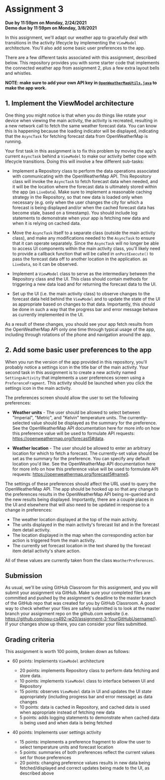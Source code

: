 # Assignment 3
**Due by 11:59pm on Monday, 2/24/2021** <br />
**Demo due by 11:59pm on Monday, 3/8/2021**

In this assignment, we'll adapt our weather app to gracefully deal with transitions in the activity lifecycle by implementing the `ViewModel` architecture.  You'll also add some basic user preferences to the app.

There are a few different tasks associated with this assignment, described below.  This repository provides you with some starter code that implements the connected weather app from assignment 2, plus a few extra layout bells and whistles.

**NOTE: make sure to add your own API key in [`OpenWeatherMapUtils.java`](app/src/main/java/com/example/android/lifecycleweather/utils/OpenWeatherMapUtils.java#L30) to make the app work.**

## 1. Implement the ViewModel architecture

One thing you might notice is that when you do things like rotate your device when viewing the main activity, the activity is recreated, resulting in a new network call to fetch the same weather forecast data.  You can know this is happening because the loading indicator will be displayed, indicating that the `AsyncTask` for fetching forecast data from OpenWeatherMap is running.

Your first task in this assignment is to fix this problem by moving the app's current `AsyncTask` behind a `ViewModel` to make our activity better cope with lifecycle transitions.  Doing this will involve a few different sub-tasks:

  * Implement a Repository class to perform the data operations associated with communicating with the OpenWeatherMap API.  This Repository class will invoke the `AsyncTask` to fetch forecast data when needed, and it will be the location where the forecast data is ultimately stored within the app (as `LiveData`).  Make sure to implement a reasonable caching strategy in the Repository, so that new data is loaded only when necessary (e.g. only when the user changes the city for which a forecast is being displayed and/or when the cached forecast data has become stale, based on a timestamp).  You should include log statements to demonstrate when your app is fetching new data and when it is relying on cached data.

  * Move the `AsyncTask` itself to a separate class (outside the main activity class), and make any modifications needed to the `AsyncTask` to ensure that it can operate separately.  Since the `AsyncTask` will no longer be able to access UI components within the main activity class, you'll likely need to provide a callback function that will be called in `onPostExecute()` to pass the forecast data off to another location in the application. as `LiveData`, so it can be observed.

  * Implement a `ViewModel` class to serve as the intermediary between the Repository class and the UI.  This class should contain methods for triggering a new data load and for returning the forecast data to the UI.

  * Set up the UI (i.e. the main activity class) to observe changes to the forecast data held behind the `ViewModel` and to update the state of the UI as appropriate based on changes to that data.  Importantly, this should be done in such a way that the progress bar and error message behave as currently implemented in the UI.

As a result of these changes, you should see your app fetch results from the OpenWeatherMap API only one time through typical usage of the app, including through rotations of the phone and navigation around the app.

## 2. Add some basic user preferences to the app

When you run the version of the app provided in this repository, you'll probably notice a settings icon in the title bar of the main activity.  Your second task in this assignment is to create a new activity named `SettingsActivity` that implements a user preferences screen using a `PreferenceFragment`.  This activity should be launched when you click the settings icon in the main activity.

The preferences screen should allow the user to set the following preferences:

  * **Weather units** - The user should be allowed to select between "Imperial", "Metric", and "Kelvin" temperature units.  The currently-selected value should be displayed as the summary for the preference.  See the OpenWeatherMap API documentation here for more info on how this preference value will be used to formulate API requests: https://openweathermap.org/forecast5#data.

  * **Weather location** - The user should be allowed to enter an arbitrary location for which to fetch a forecast.  The currently-set value should be set as the summary for the preference.  You can specify any default location you'd like.  See the OpenWeatherMap API documentation here for more info on how this preference value will be used to formulate API requests: https://openweathermap.org/forecast5#name5.

The settings of these preferences should affect the URL used to query the OpenWeatherMap API.  The app should be hooked up so that any change to the preferences results in the OpenWeatherMap API being re-queried and the new results being displayed.  Importantly, there are a couple places in the UI and elsewhere that will also need to be updated in response to a change in preferences:
  * The weather location displayed at the top of the main activity.
  * The units displayed in the main activity's forecast list and in the forecast item detail activity.
  * The location displayed in the map when the corresponding action bar action is triggered from the main activity.
  * The currently set forecast location in the text shared by the forecast item detail activity's share action.

All of these values are currently taken from the class `WeatherPreferences`.

## Submission

As usual, we'll be using GitHub Classroom for this assignment, and you will submit your assignment via GitHub. Make sure your completed files are committed and pushed by the assignment's deadline to the master branch of the GitHub repo that was created for you by GitHub Classroom. A good way to check whether your files are safely submitted is to look at the master branch your assignment repo on the github.com website (i.e. https://github.com/osu-cs492-w20/assignment-3-YourGitHubUsername/). If your changes show up there, you can consider your files submitted.

## Grading criteria

This assignment is worth 100 points, broken down as follows:

  * 60 points: Implements `ViewModel` architecture
    * 20 points: implements Repository class to perform data fetching and store data.
    * 10 points: implements `ViewModel` class to interface between UI and Repository
    * 15 points: observes `ViewModel` data in UI and updates the UI state appropriately (including progress bar and error message) as data changes
    * 10 points: data is cached in Repository, and cached data is used when appropriate instead of fetching new data
    * 5 points: adds logging statements to demonstrate when cached data is being used and when data is being fetched

  * 40 points: Implements user settings activity
    * 15 points: implements a preference fragment to allow the user to select temperature units and forecast location
    * 5 points: summaries of both preferences reflect the current values set for those preferences
    * 20 points: changing preference values results in new data being fetched/displayed and correct updates being made to the UI, as described above
